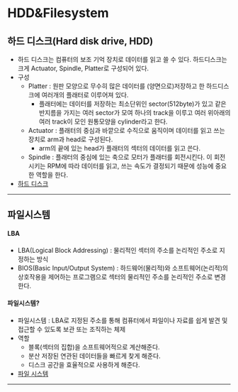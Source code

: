 # HDD&Filesystem
## 하드 디스크(Hard disk drive, HDD)
+ 하드 디스크는 컴퓨터의 보조 기억 장치로 데이터를 읽고 쓸 수 있다. 하드디스크는 크게 Actuator, Spindle, Platter로 구성되어 있다.
+ 구성
    + Platter : 원판 모양으로 무수히 많은 데이터를 (양면으로)저장하고 한 하드디스크에 여러개의 플래터로 이루어져 있다.
        + 플래터에는 데이터를 저장하는 최소단위인 sector(512byte)가 있고 같은 반지름을 가지는 여러 sector가 모여 하나의 track을 이루고 여러 위아래의 여러 track이 모인 원통모양을 cylinder라고 한다.
    +  Actuator : 플래터의 중심과 바깥으로 수직으로 움직이며 데이터를 읽고 쓰는 장치로 arm과 head로 구성된다.
        + arm의 끝에 있는 head가 플래터의 섹터의 데이터를 읽고 쓴다.
    + Spindle : 플래터의 중심에 있는 축으로 모터가 플래터를 회전시킨다. 이 회전시키는 RPM에 따라 데이터를 읽고, 쓰는 속도가 결정되기 때문에 성능에 중요한 역할을 한다.
+ [하드 디스크](https://mamu2830.blogspot.com/2019/10/blog-post_14.html)
****
## 파일시스템
#### LBA
+ LBA(Logical Block Addressing) : 물리적인 섹터의 주소를 논리적인 주소로 지정하는 방식
+ BIOS(Basic Input/Output System) : 하드웨어(물리적)와 소프트웨어(논리적)의 상호작용을 제어하는 프로그램으로 섹터의 물리적인 주소를 논리적인 주소로 변경한다.

#### 파일시스템?
+ 파일시스템 : LBA로 지정된 주소를 통해 컴퓨터에서 파일이나 자료를 쉽게 발견 및 접근할 수 있도록 보관 또는 조직하는 체제
+ 역할
    + 블록(섹터의 집합)을 소프트웨어적으로 계산해준다.
    + 분산 저장된 연관된 데이터들을 빠르게 찾게 해준다.
    + 디스크 공간을 효율적으로 사용하게 해준다.
+ [파일 시스템](https://mamu2830.blogspot.com/2019/10/chs-lba.html)
****